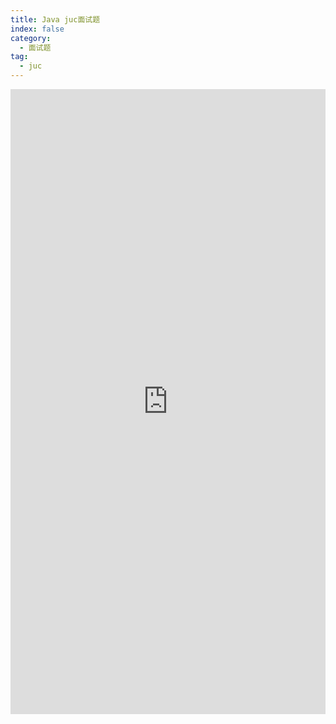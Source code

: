 ```yaml
---
title: Java juc面试题
index: false
category:
  - 面试题
tag:
  - juc
---
```


<body>
<iframe src="https://hw59jj30i1.feishu.cn/mindnotes/bmncn0AcySsRrfeadNacToOT4Mb?from=from_copylink" width="100%" height="1000"  scrolling="no"  frameborder="no"></iframe>
</body>
